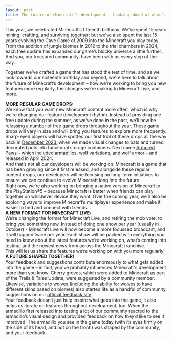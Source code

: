 ```yaml
---
layout: post
title: The future of Minecraft’s development - Looking ahead at what’s to come
---
```


This year, we celebrated Minecraft’s fifteenth birthday. We’ve spent 15 years mining, crafting, and surviving together; but we’ve also spent the last 15 years evolving the Cave Game of 2009 into the Minecraft you play today. From the addition of jungle biomes in 2012 to the trial chambers in 2024, each free update has expanded our game’s blocky universe a little further. And you, our treasured community, have been with us every step of the way.<br>

Together we’ve crafted a game that has stood the test of time, and as we look towards our sixteenth birthday and beyond, we're here to talk about the future of Minecraft’s development – how we’re working to bring you new features more regularly, the changes we’re making to Minecraft Live, and more.<br>

**MORE REGULAR GAME DROPS:**<br>
We know that you want new Minecraft content more often, which is why we’re changing our feature development rhythm. Instead of providing one free update during the summer, as we’ve done in the past, we’ll now be releasing a number of free game drops throughout the year. These game drops will vary in size and will bring you features to explore more frequently. <br>
Sharp-eyed players will have spotted our first trial of these drops all the way back in [December 2023](https://www.minecraft.net/article/bats-pots-and-competitions), when we made visual changes to bats and turned decorated pots into functional storage containers. Next came  [Armored Paws](https://www.minecraft.net/article/armored-paws)  – which included armadillos, wolf variations, and wolf armor – and released in April 2024. <br>
And that’s not all our developers will be working on. Minecraft is a game that has been growing since it first released, and alongside these regular content drops, our developers will be focusing on long-term initiatives to ensure we can continue to evolve Minecraft long into the future.<br>
Right now, we’re also working on bringing a native version of Minecraft to the PlayStation®5 – because Minecraft is better when friends can play together on whichever device they want. Over the coming year, we’ll also be exploring ways to improve Minecraft’s multiplayer experience and make it easier to find and connect with friends.<br>
**A NEW FORMAT FOR MINECRAFT LIVE:**<br>
We’re changing the format for Minecraft Live, and retiring the mob vote, to bring you something new. Instead of doing one show per year (usually in October) - Minecraft Live will now become a more focussed broadcast, and it will happen twice per year. Each show will be packed with everything you need to know about the latest features we’re working on, what’s coming into testing, and the newest news from across the Minecraft franchise.<br>
This will let us share the features we’re working on with you more regularly!<br>
**A FUTURE SHAPED TOGETHER!**<br>
Your feedback and suggestions contribute enormously to what gets added into the game – in fact, you’ve probably influenced Minecraft's development more than you know. Cherry groves, which were added to Minecraft as part of the Trails & Tales Update, were suggested by a community member. Likewise, variations to wolves (including the ability for wolves to have different skins based on biomes) also started life as a handful of community suggestions on our  [official feedback site](https://feedback.minecraft.net/).<br>
Your feedback doesn’t just help inspire what goes into the game, it also helps us iterate on features throughout development, too. When the armadillo first released into testing a lot of our community reacted to the armadillo’s visual design and provided feedback on how they’d like to see it improved. The armadillo you see in the game today (with its eyes firmly on the side of its head, and not on the front!) was shaped by the community, and your feedback.<br>